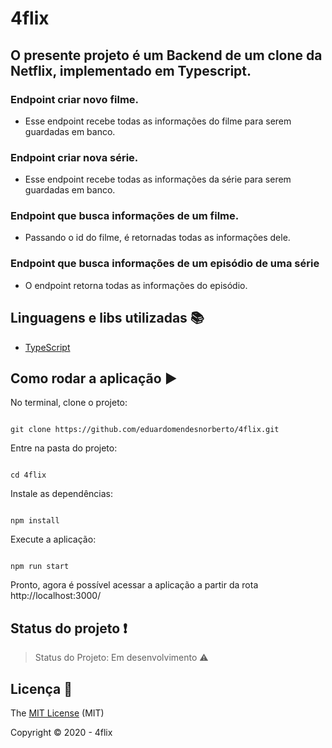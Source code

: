 # 4flix

  

## O presente projeto é um Backend de um clone da Netflix, implementado em Typescript.

  

  

### Endpoint criar novo filme.

- Esse endpoint recebe todas as informações do filme para serem guardadas em banco.
 

### Endpoint criar nova série.
- Esse endpoint recebe todas as informações da série para serem guardadas em banco. 

### Endpoint que busca informações de um filme.
- Passando o id  do filme, é retornadas todas as informações dele.

### Endpoint que busca informações de um episódio de uma série
- O endpoint retorna todas as informações do episódio.

   

## Linguagens e libs utilizadas :books:

  

 
-  [TypeScript](https://www.typescriptlang.org/)

  


  
## Como rodar a aplicação :arrow_forward:

  

No terminal, clone o projeto:

  
```

git clone https://github.com/eduardomendesnorberto/4flix.git

```

Entre na pasta do projeto:

  

```

cd 4flix

```

Instale as dependências:



```

npm install

```



Execute a aplicação:

  
```

npm run start

```

Pronto, agora é possível acessar a aplicação a partir da rota http://localhost:3000/

  
  

## Status do projeto :heavy_exclamation_mark:

> Status do Projeto: Em desenvolvimento :warning:

  

## Licença :floppy_disk:

  

The [MIT License]() (MIT)

  

Copyright :copyright: 2020 - 4flix